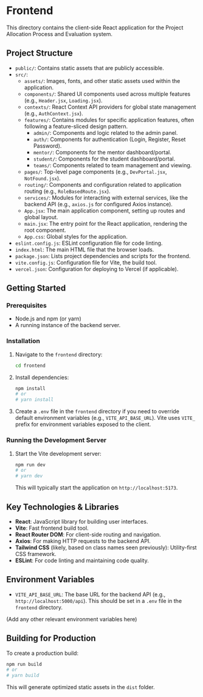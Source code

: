 # Frontend

This directory contains the client-side React application for the Project Allocation Process and Evaluation system.

## Project Structure

- `public/`: Contains static assets that are publicly accessible.
- `src/`:
  - `assets/`: Images, fonts, and other static assets used within the application.
  - `components/`: Shared UI components used across multiple features (e.g., `Header.jsx`, `Loading.jsx`).
  - `contexts/`: React Context API providers for global state management (e.g., `AuthContext.jsx`).
  - `features/`: Contains modules for specific application features, often following a feature-sliced design pattern.
    - `admin/`: Components and logic related to the admin panel.
    - `auth/`: Components for authentication (Login, Register, Reset Password).
    - `mentor/`: Components for the mentor dashboard/portal.
    - `student/`: Components for the student dashboard/portal.
    - `teams/`: Components related to team management and viewing.
  - `pages/`: Top-level page components (e.g., `DevPortal.jsx`, `NotFound.jsx`).
  - `routing/`: Components and configuration related to application routing (e.g., `RoleBasedRoute.jsx`).
  - `services/`: Modules for interacting with external services, like the backend API (e.g., `axios.js` for configured Axios instance).
  - `App.jsx`: The main application component, setting up routes and global layout.
  - `main.jsx`: The entry point for the React application, rendering the root component.
  - `App.css`: Global styles for the application.
- `eslint.config.js`: ESLint configuration file for code linting.
- `index.html`: The main HTML file that the browser loads.
- `package.json`: Lists project dependencies and scripts for the frontend.
- `vite.config.js`: Configuration file for Vite, the build tool.
- `vercel.json`: Configuration for deploying to Vercel (if applicable).

## Getting Started

### Prerequisites

- Node.js and npm (or yarn)
- A running instance of the backend server.

### Installation

1. Navigate to the `frontend` directory:

    ```bash
    cd frontend
    ```

2. Install dependencies:

    ```bash
    npm install
    # or
    # yarn install
    ```

3. Create a `.env` file in the `frontend` directory if you need to override default environment variables (e.g., `VITE_API_BASE_URL`). Vite uses `VITE_` prefix for environment variables exposed to the client.

### Running the Development Server

1. Start the Vite development server:

    ```bash
    npm run dev
    # or
    # yarn dev
    ```

    This will typically start the application on `http://localhost:5173`.

## Key Technologies & Libraries

- **React**: JavaScript library for building user interfaces.
- **Vite**: Fast frontend build tool.
- **React Router DOM**: For client-side routing and navigation.
- **Axios**: For making HTTP requests to the backend API.
- **Tailwind CSS** (likely, based on class names seen previously): Utility-first CSS framework.
- **ESLint**: For code linting and maintaining code quality.

## Environment Variables

- `VITE_API_BASE_URL`: The base URL for the backend API (e.g., `http://localhost:5000/api`). This should be set in a `.env` file in the `frontend` directory.

(Add any other relevant environment variables here)

## Building for Production

To create a production build:

```bash
npm run build
# or
# yarn build
```

This will generate optimized static assets in the `dist` folder.
